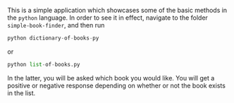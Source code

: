 This is a simple application which showcases some of the basic methods in the `python` language. In order to see it in effect, navigate to the folder `simple-book-finder`, and then run 
```python
python dictionary-of-books-py
```

or 
```python
python list-of-books.py
```

In the latter, you will be asked which book you would like. You will get a positive or negative response depending on whether or not the book exists in the list.